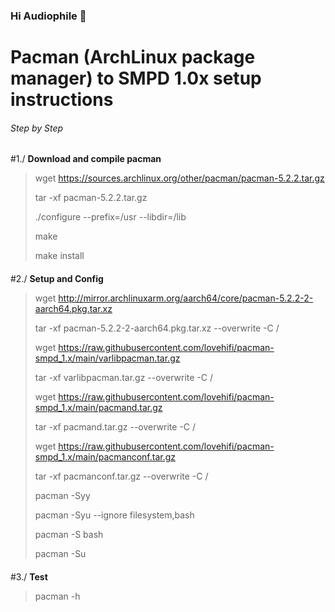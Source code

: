 ### Hi Audiophile 👋


# Pacman (ArchLinux package manager) to SMPD 1.0x setup instructions

###### Step by Step

#1./ **Download and compile pacman**
> wget https://sources.archlinux.org/other/pacman/pacman-5.2.2.tar.gz
> 
> tar -xf pacman-5.2.2.tar.gz
> 
> ./configure --prefix=/usr --libdir=/lib
> 
> make
> 
> make install
> 
> 
####
####
#2./ **Setup and Config**
> wget http://mirror.archlinuxarm.org/aarch64/core/pacman-5.2.2-2-aarch64.pkg.tar.xz
> 
> tar -xf pacman-5.2.2-2-aarch64.pkg.tar.xz --overwrite -C /
> 
> wget https://raw.githubusercontent.com/lovehifi/pacman-smpd_1.x/main/varlibpacman.tar.gz
> 
> tar -xf varlibpacman.tar.gz --overwrite -C /
>
> wget https://raw.githubusercontent.com/lovehifi/pacman-smpd_1.x/main/pacmand.tar.gz
>
> tar -xf pacmand.tar.gz --overwrite -C /
>
> wget https://raw.githubusercontent.com/lovehifi/pacman-smpd_1.x/main/pacmanconf.tar.gz
>
> tar -xf pacmanconf.tar.gz --overwrite -C /
>
> pacman -Syy
>
> pacman -Syu --ignore filesystem,bash
> 
> pacman -S bash
>
> pacman -Su
####
####
#3./ **Test**
> pacman -h
####
####


